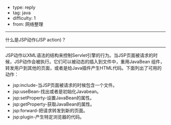 - type: reply
- tag: java
- difficulty:  1
- from: 网络整理

--------

什么是JSP动作(JSP action)？

---------

JSP动作以XML语法的结构来控制Servlet引擎的行为。当JSP页面被请求的时候，JSP动作会被执行。它们可以被动态的插入到文件中，重用JavaBean
组件，转发用户到其他的页面，或者是给Java插件产生HTML代码。下面列出了可用的动作：

  * jsp:include-当JSP页面被请求的时候包含一个文件。
  * jsp:useBean-找出或者是初始化Javabean。
  * jsp:setProperty-设置JavaBean的属性。
  * jsp:getProperty-获取JavaBean的属性。
  * jsp:forward-把请求转发到新的页面。
  * jsp:plugin-产生特定浏览器的代码。

